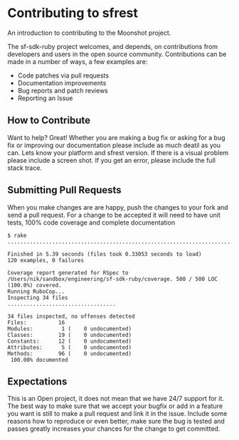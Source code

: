 # Contributing to sfrest
An introduction to contributing to the Moonshot project.

The sf-sdk-ruby project welcomes, and depends, on contributions from
developers and users in the open source community. Contributions can
be made in a number of ways, a few examples are:

- Code patches via pull requests
- Documentation improvements
- Bug reports and patch reviews
- Reporting an Issue

## How to Contribute

Want to help?  Great! Whether you are making a bug fix or asking
for a bug fix or improving our documentation please include as much 
deatil as you can.  Lets know your platform and sfrest version. If 
there is a visual problem please include a screen shot.  If you get an
error, please include the full stack trace.

## Submitting Pull Requests

When you make changes are are happy, push the changes to your fork and
send a pull request.  For a change to be accepted it will need to have
unit tests, 100% code coverage and complete documentation

```shell
$ rake 
........................................................................................................................

Finished in 5.39 seconds (files took 0.33053 seconds to load)
120 examples, 0 failures

Coverage report generated for RSpec to /Users/nik/sandbox/engineering/sf-sdk-ruby/coverage. 500 / 500 LOC (100.0%) covered.
Running RuboCop...
Inspecting 34 files
..................................

34 files inspected, no offenses detected
Files:          16
Modules:         1 (    0 undocumented)
Classes:        19 (    0 undocumented)
Constants:      12 (    0 undocumented)
Attributes:      5 (    0 undocumented)
Methods:        96 (    0 undocumented)
 100.00% documented
```

## Expectations
This is an Open project, it does not mean that we have 24/7 support for it. 
The best way to make sure that we accept your bugfix or add in a feature you 
want is still to make a pull request and link it in the issue. Include 
some reasons how to reproduce or even better, make sure the bug is tested 
and passes greatly increases your chances for the change to get committed.
